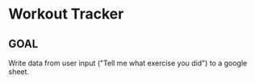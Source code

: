 # Workout Tracker

## GOAL
Write data from user input ("Tell me what exercise you did") to a google
sheet. 
